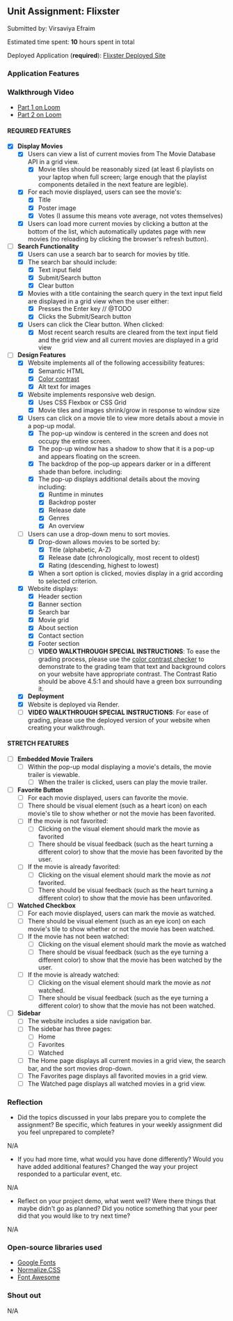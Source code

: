## Unit Assignment: Flixster

Submitted by: Virsaviya Efraim

Estimated time spent: **10** hours spent in total

Deployed Application (**required**):
[Flixster Deployed Site](https://codepath-2025-project2-flixster-starter.onrender.com/)

### Application Features

### Walkthrough Video

- [Part 1 on Loom](https://www.loom.com/embed/d1527b1ebd944fbfb0b21ce8e8396106?sid=32666610-ff23-4768-b9ea-87afa01c372e)
- [Part 2 on Loom](https://www.loom.com/share/a2525e51b41a4fee93afcbf4810cd896?sid=476c6301-3087-48bc-b14d-da71d0b785c4)

#### REQUIRED FEATURES

- [x] **Display Movies**
  - [x] Users can view a list of current movies from The Movie Database API in a
        grid view.
    - [x] Movie tiles should be reasonably sized (at least 6 playlists on your
          laptop when full screen; large enough that the playlist components
          detailed in the next feature are legible).
  - [x] For each movie displayed, users can see the movie's:
    - [x] Title
    - [x] Poster image
    - [x] Votes (I assume this means vote average, not votes themselves)
  - [x] Users can load more current movies by clicking a button at the bottom of
        the list, which automatically updates page with new movies (no reloading
        by clicking the browser's refresh button).
- [ ] **Search Functionality**
  - [x] Users can use a search bar to search for movies by title.
  - [x] The search bar should include:
    - [x] Text input field
    - [x] Submit/Search button
    - [x] Clear button
  - [x] Movies with a title containing the search query in the text input field
        are displayed in a grid view when the user either:
    - [x] Presses the Enter key // @TODO
    - [x] Clicks the Submit/Search button
  - [x] Users can click the Clear button. When clicked:
    - [x] Most recent search results are cleared from the text input field and
          the grid view and all current movies are displayed in a grid view
- [ ] **Design Features**
  - [x] Website implements all of the following accessibility features:
    - [x] Semantic HTML
    - [x] [Color contrast](https://webaim.org/resources/contrastchecker/)
    - [x] Alt text for images
  - [x] Website implements responsive web design.
    - [x] Uses CSS Flexbox or CSS Grid
    - [x] Movie tiles and images shrink/grow in response to window size
  - [x] Users can click on a movie tile to view more details about a movie in a
        pop-up modal.
    - [x] The pop-up window is centered in the screen and does not occupy the
          entire screen.
    - [x] The pop-up window has a shadow to show that it is a pop-up and appears
          floating on the screen.
    - [x] The backdrop of the pop-up appears darker or in a different shade than
          before. including:
    - [x] The pop-up displays additional details about the moving including:
      - [x] Runtime in minutes
      - [x] Backdrop poster
      - [x] Release date
      - [x] Genres
      - [x] An overview
  - [ ] Users can use a drop-down menu to sort movies.
    - [x] Drop-down allows movies to be sorted by:
      - [x] Title (alphabetic, A-Z)
      - [x] Release date (chronologically, most recent to oldest)
      - [x] Rating (descending, highest to lowest)
    - [x] When a sort option is clicked, movies display in a grid according to
          selected criterion.
  - [x] Website displays:
    - [x] Header section
    - [x] Banner section
    - [x] Search bar
    - [x] Movie grid
    - [x] About section
    - [x] Contact section
    - [x] Footer section
    - [ ] **VIDEO WALKTHROUGH SPECIAL INSTRUCTIONS**: To ease the grading
          process, please use the
          [color contrast checker](https://webaim.org/resources/contrastchecker/)
          to demonstrate to the grading team that text and background colors on
          your website have appropriate contrast. The Contrast Ratio should be
          above 4.5:1 and should have a green box surrounding it.
  - [x] **Deployment**
  - [x] Website is deployed via Render.
  - [ ] **VIDEO WALKTHROUGH SPECIAL INSTRUCTIONS**: For ease of grading, please
        use the deployed version of your website when creating your walkthrough.

#### STRETCH FEATURES

- [ ] **Embedded Movie Trailers**
  - [ ] Within the pop-up modal displaying a movie's details, the movie trailer
        is viewable.
    - [ ] When the trailer is clicked, users can play the movie trailer.
- [ ] **Favorite Button**
  - [ ] For each movie displayed, users can favorite the movie.
  - [ ] There should be visual element (such as a heart icon) on each movie's
        tile to show whether or not the movie has been favorited.
  - [ ] If the movie is not favorited:
    - [ ] Clicking on the visual element should mark the movie as favorited
    - [ ] There should be visual feedback (such as the heart turning a different
          color) to show that the movie has been favorited by the user.
  - [ ] If the movie is already favorited:
    - [ ] Clicking on the visual element should mark the movie as _not_
          favorited.
    - [ ] There should be visual feedback (such as the heart turning a different
          color) to show that the movie has been unfavorited.
- [ ] **Watched Checkbox**
  - [ ] For each movie displayed, users can mark the movie as watched.
  - [ ] There should be visual element (such as an eye icon) on each movie's
        tile to show whether or not the movie has been watched.
  - [ ] If the movie has not been watched:
    - [ ] Clicking on the visual element should mark the movie as watched
    - [ ] There should be visual feedback (such as the eye turning a different
          color) to show that the movie has been watched by the user.
  - [ ] If the movie is already watched:
    - [ ] Clicking on the visual element should mark the movie as _not_ watched.
    - [ ] There should be visual feedback (such as the eye turning a different
          color) to show that the movie has not been watched.
- [ ] **Sidebar**
  - [ ] The website includes a side navigation bar.
  - [ ] The sidebar has three pages:
    - [ ] Home
    - [ ] Favorites
    - [ ] Watched
  - [ ] The Home page displays all current movies in a grid view, the search
        bar, and the sort movies drop-down.
  - [ ] The Favorites page displays all favorited movies in a grid view.
  - [ ] The Watched page displays all watched movies in a grid view.

### Reflection

- Did the topics discussed in your labs prepare you to complete the assignment?
  Be specific, which features in your weekly assignment did you feel unprepared
  to complete?

N/A

- If you had more time, what would you have done differently? Would you have
  added additional features? Changed the way your project responded to a
  particular event, etc.

N/A

- Reflect on your project demo, what went well? Were there things that maybe
  didn't go as planned? Did you notice something that your peer did that you
  would like to try next time?

N/A

### Open-source libraries used

- [Google Fonts](https://fonts.googleapis.com/css2)
- [Normalize.CSS](https://cdn.jsdelivr.net/npm/normalize.css)
- [Font Awesome](https://cdnjs.cloudflare.com/ajax/libs/font-awesome)

### Shout out

N/A
